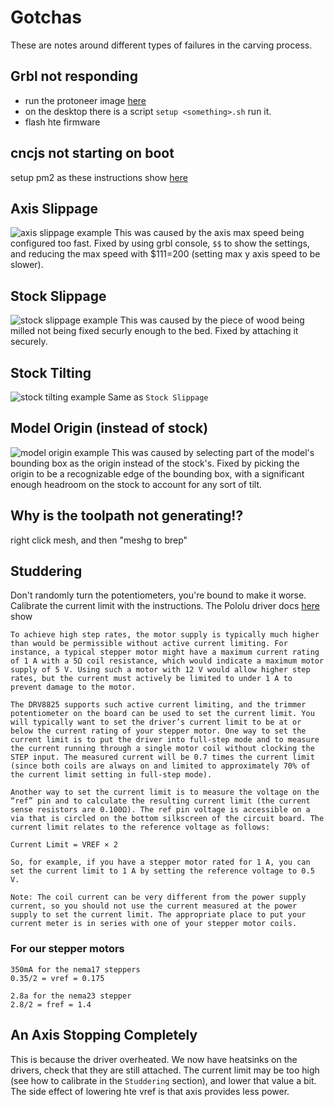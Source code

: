 # Gotchas
These are notes around different types of failures in the carving process.


## Grbl not responding
- run the protoneer image [here](https://wiki.protoneer.co.nz/Raspberry_Pi_CNC_User_Interface_SD_Card_Image_V5.00)
- on the desktop there is a script `setup <something>.sh` run it.
- flash hte firmware

## cncjs not starting on boot
setup pm2 as these instructions show [here](https://cnc.js.org/docs/rpi-setup-guide/)


## Axis Slippage
![axis slippage example](https://lh3.googleusercontent.com/Vf0Y8VVEjJ2XM6gfTe-zDjV55Q0uxVouj7I30cJ42lzLdh7OGVdnMimoT3kyHdOLQLK_bFZwpQ-9uzBsDDFnQawyxHjg7FAltyq_YpEZxONzpE0hcR4VNmeD5QOT6cWFXODRD8_BUH7obDM7atYq0oNkh568E-1l0KG4vwhDXjikSXXXaNR-3JTx0L15P_WX89kGyRpmtolf3IbHBNCT7BkMqBxoR95_NlBa63khJWMHH-fSJSBdm5Vrd2NoZusO7hkE37n5AbcExqvoOXIvyhH6upn_8W8cLLmsFxBdeF2dmzCbGH-sSv5knCX18n9bRZNoiJXoK2Dhk3JcwXWNa42evSBr8GN3y7uU3fq9eRynD_iHYfY9pYFiTFx5wHtW9T_g1K-J71Bzf2xENI_a-WebhN5yRgjgk2pBvUqSXoCnWpQpf5mZg7kRlRFqIzrELEfpw7lcuLZu1GIEIv4qgefaXftw3JQCacwJqEtqoOXcl26EMpzJHyIRE6uitd6PHaJg2PMdd_Dsdooe2D1qjOXh-qd0Cw80uhUgiOxNyBSG34RLnIA6GS0iraqcG1bBsDZ70utNcAxNZDd2TB_r4R2ho-77oCLuJqkWqaskP4SrkCYxTb1zmkbdyqChTBWvuZGBR25poYXyzmoIu7LBDi1v7WIZvzhcxayTII_GtpPrsDtdCqmJZ2eTfmqPz32NN4oCcdx1u4q6DnxGCY0=w690-h300-no)
This was caused by the axis max speed being configured too fast. Fixed by using grbl console, `$$` to show the settings, and reducing the max speed with $111=200 (setting max y axis speed to be slower).

## Stock Slippage
![stock slippage example](https://lh3.googleusercontent.com/6YKA4u-dw940YjIze_3f_o0F8SFl5KL5prnh7_Do42InjSy5k3oyd3c-yxGbHiALIYOR6loodVLiBiFj7hbNlPa4jSL3y-EL85IqTiSvR1EXWWCtUjLUTIdA_onvhK02feYEkwUONnL_jEOCIlU2n4CAN2-dz9Fg0Xx5SzSvl4qwn8GA-kW3N5apUGcNgZg6TCGxPGY6ZvpZuB66oWAqE2OmM6cd70gZYWmxRoDC0OoNUHtBDZ5wYMc9xdN1FRu-Hf_yygz4fZvbUjmLV85O2mNc2EH1RuTuJ8HUfEemo1jwZBHq4jNvnmD7gWEwzB2lyLHy3TG4Opul2XDXOcSC31EDQV_NdwVx7XkNrF7v-RpDr74rlPqz_yBB1KD6_5iEsnkum7dgWHRyuSMvAYY6o32d9AY0Sd3kSEA_ie2SGr2H5mqU6jQla25XWlmHB8wbgKBbYt2qZx69ZQFa50RgZOKcsWHanVFQ_ZtG44U4PDXxbhY6RbMRAG10m2N0g3KY-IPUPE5-TA1nrLMMPfBQ4o2Yl5F32hfgkfGjIGye6YaE-bN7zN2nIAeIFYPqZpuaJ52Cr35gbm83ZvTedIn73fnvZg_Q8wUlpz4FYfmN-oDCAzm2ACglQ1btWumpK5CljqW0hv_FtzFczxrRGMxCly6caJbyrSWNXuS4BC602UYa7aEdibXGtcwd0ettvQtJWgic1Rfn0gZUAwjmS6o=w690-h300-no)
This was caused by the piece of wood being milled not being fixed securly enough to the bed. Fixed by attaching it securely.

## Stock Tilting
![stock tilting example](https://lh3.googleusercontent.com/TAGg_NbH2bvvy6UUZl_5ei28SwbjK26DU1DIArqDUK3FyZzLX3r0ULFSAph8NOIbOFqiKsIxAeU5NCbYqucJ9vn9xD515G7MOkKrXSUOOhmWLBMeKNv9lEcPw5b-VvpMQmRcfECuc5EAOWTOpUeNOdcEh3FO4SmF_sxWkMm3U2aUuWku5_l2_KIZPMYn1WW3jV7dxM-1JlUYcOcJxsLtHBp7pvMhCBc3Szd-9DwSefqUjHY5YeLk5Ai_wz4w0ODAweCuJJbsX6SFEPSTrBq6hj1qv1MCTTXz9KK5-pNIW5UBbNM6nesH339KJVCXdCw9KHFqmyIvALAQIVlx27LcBK5DtKom5tTqKsbIqwFNLiY_kJ3jFiP-XtA_YLxyBQfufdUh0d0vPW0yfNBPo1ZL8xVrpm3u7am5NoiHYEKIJjE41qlZ-5GuNfPwVkaSETcoFgc8ywKAcJVnJw5ZeIKU6T_SxWPj_wWWZpvO4BCeN1msu7AMToesLa4IYpbRO9499ZU5jd3kdQRKxQw5o6fPXWFW0eMK_39fFAPvaBoZDpbmaQDOTLPZLj-17JQE8gcjujOVOzbffTsNRdM6ple661QJb47N8YalC9SrYuohtQucZvMLtHFl8tDt8Se9XPSKKNqgdMWW9L0zbHIcxIVcRvM11vBb7HAvQs3wchCoBcWNt2Uip04s4R3GYjtfRaR-4LTcxYqpsQNkjOIbXJc=w690-h300-no)
Same as `Stock Slippage`

## Model Origin (instead of stock)
![model origin example](https://lh3.googleusercontent.com/5Rb-ZSzZFDaninfDXt5FVSv54ZFPO3YPs4qB9GPZXhAcuzTi9tC0n2zDV6-qIzB_at-JtLGqfSBiFv2VKmg3dzT2kL5WLJw5bpFtXIv03030YuJ1XTXKcDOQkVxNNPNzoSaIEdkV_iw0_QlpLNtz453sxpPV01c77xiRpWPS0SfK0g1eTHync5w49NxA8rlEKdJw_KvTz4cPZf7_ePxnFTwcU8m4qEJBeVEpNlQfp5Le6vB5vqMfnBeIcVNmV0pbdkD-65LxMVt7RTTPaKKBGZ5zQJrM_TcFhgLKIhd5p1XPeDRIuXkpw4VafWayWM2IhL7rjPJC_46ELW1tNr9cZx21IMgJUjZy9jK6BK5SbKO5tUk8nmYWQ7vnQDQEWOPzYqiubeNjyErWmoiRokIZmCK4HhNdfE915587fkl2cTEG9pWxqPzebYw6zXn7O_Fm9u1omaj9ECfmpYmQoNmMw6yNGkGigWklXzD3n91msOYaweW9xWOH4CUhBVI-88i-a7fjBrO-2rVqqRr8SJLgchaMoW_USzjYhG7h2ievUGTHMBH1hUVwvQtkAPpGYyb_QOwHW0yraCK3tlq00-CMs_T3-QZaiYfGl9og3oi5vpTn9W1Rbu5Nhui2DJq8YB5R6sjibgcyxVtNKQK2exXe7_vGegr-iEKA1svmnorK6yswAtDVSruunZEs8orRdYgz0pp2NQeo-TATmd2Z3JA=w690-h300-no)
This was caused by selecting part of the model's bounding box as the origin instead of the stock's.
Fixed by picking the origin to be a recognizable edge of the bounding box, with a significant enough headroom on the stock to account for any sort of tilt.


## Why is the toolpath not generating!?
right click mesh, and then "meshg to brep"

## Studdering
Don't randomly turn the potentiometers, you're bound to make it worse. Calibrate the current limit with the instructions.
The Pololu driver docs [here](https://www.pololu.com/product/2133) show
```
To achieve high step rates, the motor supply is typically much higher than would be permissible without active current limiting. For instance, a typical stepper motor might have a maximum current rating of 1 A with a 5Ω coil resistance, which would indicate a maximum motor supply of 5 V. Using such a motor with 12 V would allow higher step rates, but the current must actively be limited to under 1 A to prevent damage to the motor.

The DRV8825 supports such active current limiting, and the trimmer potentiometer on the board can be used to set the current limit. You will typically want to set the driver’s current limit to be at or below the current rating of your stepper motor. One way to set the current limit is to put the driver into full-step mode and to measure the current running through a single motor coil without clocking the STEP input. The measured current will be 0.7 times the current limit (since both coils are always on and limited to approximately 70% of the current limit setting in full-step mode).

Another way to set the current limit is to measure the voltage on the “ref” pin and to calculate the resulting current limit (the current sense resistors are 0.100Ω). The ref pin voltage is accessible on a via that is circled on the bottom silkscreen of the circuit board. The current limit relates to the reference voltage as follows:

Current Limit = VREF × 2

So, for example, if you have a stepper motor rated for 1 A, you can set the current limit to 1 A by setting the reference voltage to 0.5 V.

Note: The coil current can be very different from the power supply current, so you should not use the current measured at the power supply to set the current limit. The appropriate place to put your current meter is in series with one of your stepper motor coils.
```
### For our stepper motors
```
350mA for the nema17 steppers
0.35/2 = vref = 0.175

2.8a for the nema23 stepper
2.8/2 = fref = 1.4

```
## An Axis Stopping Completely
This is because the driver overheated.
We now have heatsinks on the drivers, check that they are still attached.
The current limit may be too high (see how to calibrate in the `Studdering` section), and lower that value a bit.
The side effect of lowering hte vref is that axis provides less power.


